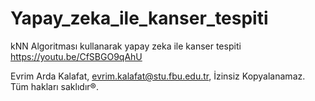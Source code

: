 # Yapay_zeka_ile_kanser_tespiti
kNN Algoritması kullanarak yapay zeka ile kanser tespiti 
https://youtu.be/CfSBGO9qAhU

Evrim Arda Kalafat, evrim.kalafat@stu.fbu.edu.tr, İzinsiz Kopyalanamaz.
Tüm hakları saklıdır®️.
